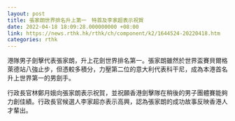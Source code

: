 ```yaml
---
layout: post
title: 張家朗世界排名升上第一　特首及李家超表示祝賀
date: 2022-04-18 18:09:28.000000000 +08:00
link: https://news.rthk.hk/rthk/ch/component/k2/1644524-20220418.htm
categories: rthk
---
```


港隊男子劍擊代表張家朗，升上花劍世界排名第一。張家朗雖然於世界盃賽貝爾格萊德站八強止步，但憑較多積分，力壓第二位的意大利代表科干尼，成為本港首名升上世界第一的男劍手。

行政長官林鄭月娥向張家朗表示祝賀，並祝願香港劍擊隊在稍後的男子團體賽能夠力創佳績。行政長官候選人李家超亦表示高興，認為張家朗的成功故事反映香港人才輩出。
